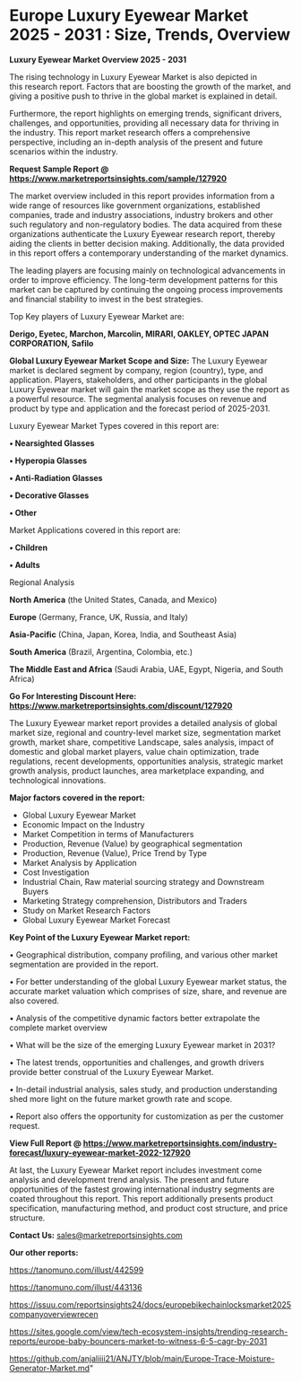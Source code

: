   # Europe Luxury Eyewear Market 2025 - 2031 : Size, Trends, Overview

<Strong> Luxury Eyewear Market Overview 2025 - 2031</strong>

The rising technology in Luxury Eyewear Market is also depicted in this research report. Factors that are boosting the growth of the market, and giving a positive push to thrive in the global market is explained in detail.

Furthermore, the report highlights on emerging trends, significant drivers, challenges, and opportunities, providing all necessary data for thriving in the industry. This report market research offers a comprehensive perspective, including an in-depth analysis of the present and future scenarios within the industry.

<strong>Request Sample Report @ <a href=https://www.marketreportsinsights.com/sample/127920>https://www.marketreportsinsights.com/sample/127920</a></strong>

The market overview included in this report provides information from a wide range of resources like government organizations, established companies, trade and industry associations, industry brokers and other such regulatory and non-regulatory bodies. The data acquired from these organizations authenticate the Luxury Eyewear research report, thereby aiding the clients in better decision making. Additionally, the data provided in this report offers a contemporary understanding of the market dynamics.

The leading players are focusing mainly on technological advancements in order to improve efficiency. The long-term development patterns for this market can be captured by continuing the ongoing process improvements and financial stability to invest in the best strategies.

Top Key players of Luxury Eyewear Market are:

<strong>Derigo, Eyetec, Marchon, Marcolin, MIRARI, OAKLEY, OPTEC JAPAN CORPORATION, Safilo</strong>

<strong><b>Global Luxury Eyewear Market Scope and Size:</b></strong>
The Luxury Eyewear market is declared segment by company, region (country), type, and application. Players, stakeholders, and other participants in the global Luxury Eyewear market will gain the market scope as they use the report as a powerful resource. The segmental analysis focuses on revenue and product by type and application and the forecast period of 2025-2031.

Luxury Eyewear Market Types covered in this report are:

<strong>• Nearsighted Glasses

• Hyperopia Glasses

• Anti-Radiation Glasses

• Decorative Glasses

• Other</strong>

Market Applications covered in this report are:

<strong>• Children

• Adults</strong> 

Regional Analysis

<strong>North America</strong> (the United States, Canada, and Mexico)

<strong>Europe</strong> (Germany, France, UK, Russia, and Italy)

<strong>Asia-Pacific</strong> (China, Japan, Korea, India, and Southeast Asia)

<strong>South America</strong> (Brazil, Argentina, Colombia, etc.)

<strong>The Middle East and Africa</strong> (Saudi Arabia, UAE, Egypt, Nigeria, and South Africa)

<strong>Go For Interesting Discount Here: <a href=https://www.marketreportsinsights.com/discount/127920>https://www.marketreportsinsights.com/discount/127920</a></strong>

The Luxury Eyewear market report provides a detailed analysis of global market size, regional and country-level market size, segmentation market growth, market share, competitive Landscape, sales analysis, impact of domestic and global market players, value chain optimization, trade regulations, recent developments, opportunities analysis, strategic market growth analysis, product launches, area marketplace expanding, and technological innovations.

<strong><b>Major factors covered in the report:</b></strong>
<ul>
  <li>Global Luxury Eyewear Market </li>
  <li>Economic Impact on the Industry</li>
  <li>Market Competition in terms of Manufacturers</li>
  <li>Production, Revenue (Value) by geographical segmentation</li>
  <li>Production, Revenue (Value), Price Trend by Type</li>
  <li>Market Analysis by Application</li>
  <li>Cost Investigation</li>
  <li>Industrial Chain, Raw material sourcing strategy and Downstream Buyers</li>
  <li>Marketing Strategy comprehension, Distributors and Traders</li>
  <li>Study on Market Research Factors</li>
  <li>Global Luxury Eyewear Market Forecast</li>
</ul>

<strong><b>Key Point of the Luxury Eyewear Market report:</b></strong>

• Geographical distribution, company profiling, and various other market segmentation are provided in the report.

• For better understanding of the global Luxury Eyewear market status, the accurate market valuation which comprises of size, share, and revenue are also covered.

• Analysis of the competitive dynamic factors better extrapolate the complete market overview

• What will be the size of the emerging Luxury Eyewear market in 2031?

• The latest trends, opportunities and challenges, and growth drivers provide better construal of the Luxury Eyewear Market.

• In-detail industrial analysis, sales study, and production understanding shed more light on the future market growth rate and scope.

• Report also offers the opportunity for customization as per the customer request.

<strong><b>View Full Report @ <a href=https://www.marketreportsinsights.com/industry-forecast/luxury-eyewear-market-2022-127920>https://www.marketreportsinsights.com/industry-forecast/luxury-eyewear-market-2022-127920</a></b></strong>


At last, the Luxury Eyewear Market report includes investment come analysis and development trend analysis. The present and future opportunities of the fastest growing international industry segments are coated throughout this report. This report additionally presents product specification, manufacturing method, and product cost structure, and price structure.

<strong>Contact Us:</strong>
sales@marketreportsinsights.com

<strong>Our other reports:</strong>

<a href=https://tanomuno.com/illust/442599>https://tanomuno.com/illust/442599</a>

<a href=https://tanomuno.com/illust/443136>https://tanomuno.com/illust/443136</a>

<a href=https://issuu.com/reportsinsights24/docs/europebikechainlocksmarket2025companyoverviewrecen>https://issuu.com/reportsinsights24/docs/europebikechainlocksmarket2025companyoverviewrecen</a>

<a href=https://sites.google.com/view/tech-ecosystem-insights/trending-research-reports/europe-baby-bouncers-market-to-witness-6-5-cagr-by-2031>https://sites.google.com/view/tech-ecosystem-insights/trending-research-reports/europe-baby-bouncers-market-to-witness-6-5-cagr-by-2031</a>

<a href=https://github.com/anjaliiii21/ANJTY/blob/main/Europe-Trace-Moisture-Generator-Market.md>https://github.com/anjaliiii21/ANJTY/blob/main/Europe-Trace-Moisture-Generator-Market.md</a>"
